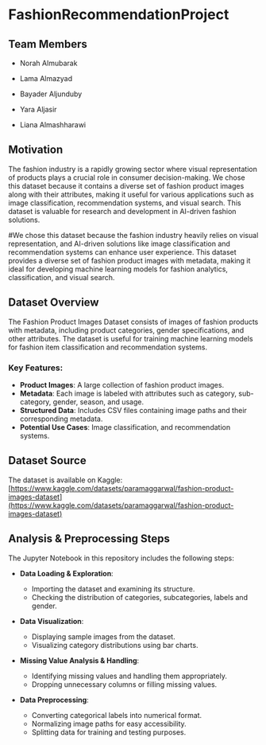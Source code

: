 # FashionRecommendationProject

## Team Members
- Norah Almubarak

- Lama Almazyad

- Bayader Aljunduby

- Yara Aljasir

- Liana Almashharawi


## Motivation
The fashion industry is a rapidly growing sector where visual representation of products plays a crucial role in consumer decision-making. We chose this dataset because it contains a diverse set of fashion product images along with their attributes, making it useful for various applications such as image classification, recommendation systems, and visual search. This dataset is valuable for research and development in AI-driven fashion solutions.

#We chose this dataset because the fashion industry heavily relies on visual representation, and AI-driven solutions like image classification and recommendation systems can enhance user experience. This dataset provides a diverse set of fashion product images with metadata, making it ideal for developing machine learning models for fashion analytics, classification, and visual search.

## Dataset Overview
The Fashion Product Images Dataset consists of images of fashion products with metadata, including product categories, gender specifications, and other attributes. The dataset is useful for training machine learning models for fashion item classification and recommendation systems.

### Key Features:
- **Product Images**: A large collection of fashion product images.
- **Metadata**: Each image is labeled with attributes such as category, sub-category, gender, season, and usage.
- **Structured Data**: Includes CSV files containing image paths and their corresponding metadata.
- **Potential Use Cases**: Image classification, and recommendation systems.

## Dataset Source
The dataset is available on Kaggle:
[https://www.kaggle.com/datasets/paramaggarwal/fashion-product-images-dataset](https://www.kaggle.com/datasets/paramaggarwal/fashion-product-images-dataset)

## Analysis & Preprocessing Steps
The Jupyter Notebook in this repository includes the following steps:

- **Data Loading & Exploration**:
   - Importing the dataset and examining its structure.
   - Checking the distribution of categories, subcategories, labels and gender.

- **Data Visualization**:
   - Displaying sample images from the dataset.
   - Visualizing category distributions using bar charts.
   
- **Missing Value Analysis & Handling**:
   - Identifying missing values and handling them appropriately.
   - Dropping unnecessary columns or filling missing values.

- **Data Preprocessing**:
   - Converting categorical labels into numerical format.
   - Normalizing image paths for easy accessibility.
   - Splitting data for training and testing purposes.





